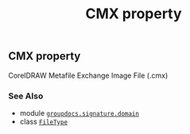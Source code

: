 ﻿---
title: CMX property
second_title: GroupDocs.Signature for Python via .NET API References
description: 
type: docs
url: /python-net/groupdocs.signature.domain/filetype/cmx/
is_root: false
weight: 100
---

## CMX property


CorelDRAW Metafile Exchange Image File (.cmx)

### See Also
* module [`groupdocs.signature.domain`](../../)
* class [`FileType`](/signature/python-net/groupdocs.signature.domain/filetype)
